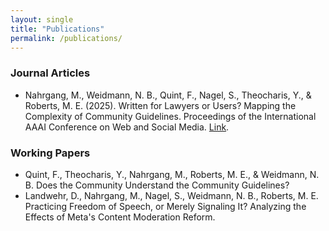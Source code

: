 ```yaml
---
layout: single
title: "Publications"
permalink: /publications/
---
```

### Journal Articles

- Nahrgang, M., Weidmann, N. B., Quint, F., Nagel, S., Theocharis, Y., & Roberts, M. E. (2025). Written for Lawyers or Users? Mapping the Complexity of Community Guidelines. Proceedings of the International AAAI Conference on Web and Social Media. [Link](https://ojs.aaai.org/index.php/ICWSM/article/view/35873).


### Working Papers

- Quint, F., Theocharis, Y., Nahrgang, M., Roberts, M. E., & Weidmann, N. B. Does the Community Understand the Community Guidelines?
- Landwehr, D., Nahrgang, M., Nagel, S., Weidmann, N. B., Roberts, M. E. Practicing Freedom of Speech, or Merely Signaling It? Analyzing the Effects of Meta's Content Moderation Reform. 
